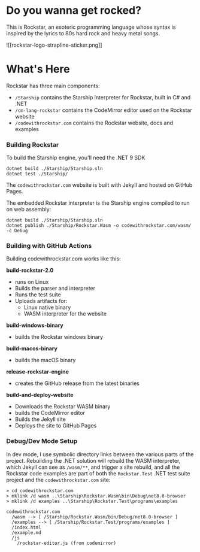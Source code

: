 # Do you wanna get rocked?

This is Rockstar, an esoteric programming language whose syntax is inspired by the lyrics to 80s hard rock and heavy metal songs.

![[rockstar-logo-strapline-sticker.png]]
# What's Here

Rockstar has three main components:

* `/Starship` contains the Starship interpreter for Rockstar, built in C# and .NET
* `/cm-lang-rockstar` contains the CodeMirror editor used on the Rockstar website
* `/codewithrockstar.com` contains the Rockstar website, docs and examples

### Building Rockstar

To build the Starship engine, you'll need the .NET 9 SDK

```dotnetcli
dotnet build ./Starship/Starship.sln
dotnet test ./Starship/
```

The `codewithrockstar.com` website is built with Jekyll and hosted on GitHub Pages.

The embedded Rockstar interpreter is the Starship engine compiled to run on web assembly:

```dotnetcli
dotnet build ./Starship/Starship.sln
dotnet publish ./Starship/Rockstar.Wasm -o codewithrockstar.com/wasm/ -c Debug
```

### Building with GitHub Actions

Building codewithrockstar.com works like this:

**build-rockstar-2.0**
- runs on Linux
- Builds the parser and interpreter
- Runs the test suite
- Uploads artifacts for:
	- Linux native binary
	- WASM interpreter for the website

**build-windows-binary**
* builds the Rockstar windows binary

**build-macos-binary**
* builds the macOS binary

**release-rockstar-engine**
* creates the GitHub release from the latest binaries

 **build-and-deploy-website**
* Downloads the Rockstar WASM binary
* builds the CodeMirror editor
* Builds the Jekyll site
* Deploys the site to GitHub Pages
### Debug/Dev Mode Setup

In dev mode, I use symbolic directory links between the various parts of the project. Rebuilding the .NET solution will rebuild the WASM interpreter, which Jekyll can see as `/wasm/**`, and trigger a site rebuild, and all the Rockstar code examples are part of both the `Rockstar.Test` .NET test suite project and the `codewithrockstar.com` site:

```
> cd codewithrockstar.com
> mklink /d wasm ..\Starship\Rockstar.Wasm\bin\Debug\net8.0-browser
> mklink /d examples ..\Starship\Rockstar.Test\programs\examples
```

```
codewithrockstar.com
  /wasm --> [ /Starship/Rockstar.Wasm/bin/Debug/net8.0-browser ]
  /examples --> [ /Starship/Rockstar.Test/programs/examples ]
  /index.html
  /example.md
  /js
 	/rockstar-editor.js (from codemirror)
```

